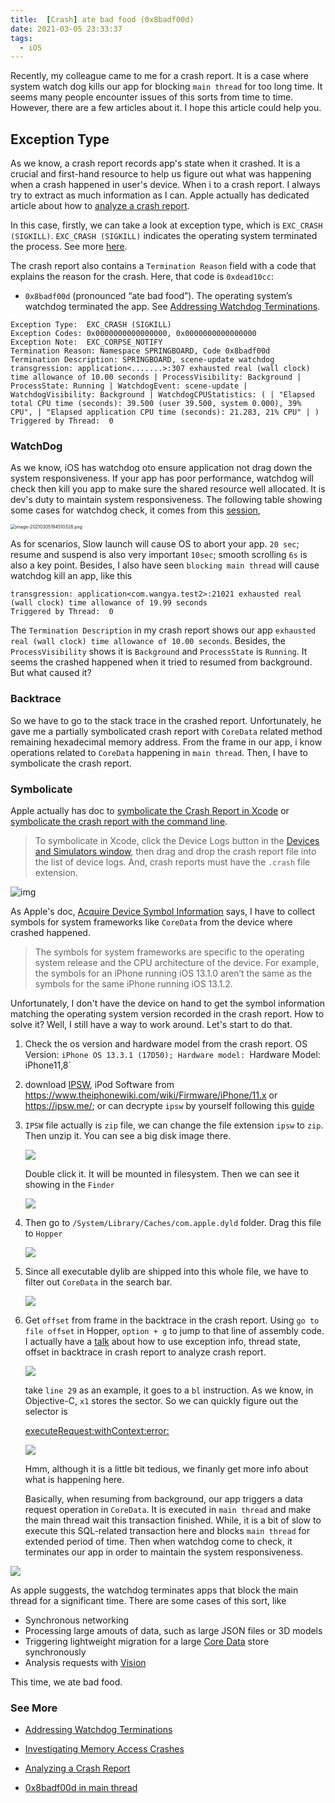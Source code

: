 ```yaml
---
title:  [Crash] ate bad food (0x8badf00d)
date: 2021-03-05 23:33:37
tags:
  - iOS
---
```


Recently, my colleague came to me for a crash report. It is a case where system watch dog kills our app for blocking `main thread` for too long time. It seems many people encounter issues of this sorts from time to time. However, there are a few articles about it. I hope this article could help you. 

## Exception Type 

As we know, a crash report records app's state when it crashed. It is a crucial and first-hand resource to help us figure out what was happening when a crash happened in user's device. When i to a crash report. I always try to extract as much information as I can. Apple actually has dedicated article about how to [analyze a crash report](https://developer.apple.com/documentation/xcode/diagnosing_issues_using_crash_reports_and_device_logs/analyzing_a_crash_report). 

In this case, firstly, we can take a look at exception type, which is `EXC_CRASH (SIGKILL)`. `EXC_CRASH (SIGKILL)` indicates the operating system terminated the process. See more [here](https://developer.apple.com/documentation/xcode/diagnosing_issues_using_crash_reports_and_device_logs/understanding_the_exception_types_in_a_crash_report#3582412). 

The crash report also contains a `Termination Reason` field with a code that explains the reason for the crash. Here, that code is `0xdead10cc`:

- `0x8badf00d` (pronounced “ate bad food”). The operating system’s watchdog terminated the app. See [Addressing Watchdog Terminations](https://developer.apple.com/documentation/xcode/diagnosing_issues_using_crash_reports_and_device_logs/identifying_the_cause_of_common_crashes/addressing_watchdog_terminations).

```
Exception Type:  EXC_CRASH (SIGKILL)
Exception Codes: 0x0000000000000000, 0x0000000000000000
Exception Note:  EXC_CORPSE_NOTIFY
Termination Reason: Namespace SPRINGBOARD, Code 0x8badf00d
Termination Description: SPRINGBOARD, scene-update watchdog transgression: application<.......>:307 exhausted real (wall clock) time allowance of 10.00 seconds | ProcessVisibility: Background | ProcessState: Running | WatchdogEvent: scene-update | WatchdogVisibility: Background | WatchdogCPUStatistics: ( | "Elapsed total CPU time (seconds): 39.500 (user 39.500, system 0.000), 39% CPU", | "Elapsed application CPU time (seconds): 21.283, 21% CPU" | )
Triggered by Thread:  0
```



### WatchDog

As we know, iOS has watchdog oto ensure application not drag down the system responsiveness. If your app has poor performance, watchdog will check then kill you app to make sure the shared resource well allocated.  It is dev's duty to maintain system responsiveness. The following table showing some cases for watchdog check, it comes from this [session](https://developer.apple.com/videos/play/wwdc2011/312/),

<img src="image-20210305194510328.png" alt="image-20210305194510328.png" style="zoom:50%;" />

As for scenarios, Slow launch will cause OS to abort your app. `20 sec`; resume and suspend is also very important `10sec`; smooth scrolling `6s` is also a key point. Besides, I also have seen `blocking main thread`  will cause watchdog kill an app, like this 

```
transgression: application<com.wangya.test2>:21021 exhausted real (wall clock) time allowance of 19.99 seconds 
Triggered by Thread:  0
```



The `Termination Description`  in my crash report shows our app `exhausted real (wall clock) time allowance of 10.00 seconds`.  Besides, the `ProcessVisibility` shows it is `Background` and `ProcessState` is `Running`.  It seems the crashed happened when it tried to resumed from background. But what caused it? 

### Backtrace 

So we have to go to the stack trace in the crashed report. Unfortunately, he gave me a partially symbolicated crash report with `CoreData` related method remaining hexadecimal memory address. From the frame in our app, i know operations related to `CoreData` happening in `main thread`. Then, I have to symbolicate the crash report. 

### Symbolicate 

Apple actually has doc to [symbolicate the Crash Report in Xcode](https://developer.apple.com/documentation/xcode/diagnosing_issues_using_crash_reports_and_device_logs/adding_identifiable_symbol_names_to_a_crash_report#3403794)  or [symbolicate the crash report with the command line](https://developer.apple.com/documentation/xcode/diagnosing_issues_using_crash_reports_and_device_logs/adding_identifiable_symbol_names_to_a_crash_report#3403800). 

> To symbolicate in Xcode, click the Device Logs button in the [Devices and Simulators window](https://help.apple.com/xcode/mac/current/#/dev85c64ec79), then drag and drop the crash report file into the list of device logs. And, crash reports must have the `.crash` file extension. 

![img](https://help.apple.com/xcode/mac/current/en.lproj/Art/dw_view_crash_logs.png)

 As Apple's doc, [Acquire Device Symbol Information](https://developer.apple.com/documentation/xcode/diagnosing_issues_using_crash_reports_and_device_logs/adding_identifiable_symbol_names_to_a_crash_report#3403795) says, I have to collect symbols for system frameworks like `CoreData` from the device where crashed happened.

> The symbols for system frameworks are specific to the operating system release and the CPU architecture of the device. For example, the symbols for an iPhone running iOS 13.1.0 aren’t the same as the symbols for the same iPhone running iOS 13.1.2. 

Unfortunately, I don't have  the device on hand to get the symbol information matching the operating system version recorded in the crash report. How to solve it? Well, I still have a way to work around. Let's start to do that.

1. Check the os version and hardware model from the crash report. OS Version: `iPhone OS 13.3.1 (17D50); Hardware model: `Hardware Model:      iPhone11,8`

2. download [IPSW](https://en.wikipedia.org/wiki/IPSW), iPod Software from  https://www.theiphonewiki.com/wiki/Firmware/iPhone/11.x or https://ipsw.me/; or can decrypte `ipsw` by yourself following this [guide](https://gist.github.com/tzmartin/812027b879f6ff4459af)

3. `IPSW` file actually is `zip` file, we can change the file extension `ipsw` to `zip`. Then unzip it. You can see a big disk image there.

   ![](image-20210305201936593.png)

    Double click it. It will be mounted in filesystem. Then we can see it showing in the `Finder` 

   ![](image-20210305202238201.png)

4. Then go to `/System/Library/Caches/com.apple.dyld` folder. Drag this file to `Hopper`

   ![](image-20210305202347747.png)

5. Since all executable dylib are shipped into this whole file, we have to filter out `CoreData` in the search bar. 

   ![](image-20210305202507076.png)

6. Get `offset` from frame in the backtrace in the crash report.  Using `go to file offset`  in Hopper, `option + g` to jump to that line of assembly code. I actually have a [talk](https://www.youtube.com/watch?v=GPs3oPFSdo0) about how to use exception info, thread state, offset in backtrace in crash report  to analyze crash report. 

   ![](image-20210305204358148.png)

   take `line 29` as an example, it goes to a `bl` instruction. As we know, in Objective-C, `x1` stores the sector. So we can quickly figure out the selector is 

   [executeRequest:withContext:error:](https://developer.apple.com/documentation/coredata/nspersistentstorecoordinator/1468872-executerequest?language=objc)

   ![](image-20210305204545965.png)

   Hmm, although it is a little bit tedious, we finanly get more info about what is happening here. 

   Basically, when resuming from background, our app triggers a data request operation in `CoreData`. It is executed in `main thread` and make the main thread wait this transaction finished. While,  it is a bit of slow to execute this SQL-related transaction here and blocks `main thread` for extended period of time. Then when watchdog come to check, it terminates our app in order to maintain the system responsiveness. 

![](image-20210305210726254.png)

As apple suggests, the watchdog terminates apps that block the main thread for a significant time.  There are some cases of this sort, like 

- Synchronous networking
- Processing large amouts of data, such as large JSON files or 3D models
- Triggering lightweight migration for a large [Core Data](https://developer.apple.com/documentation/coredata) store synchronously
- Analysis requests with [Vision](https://developer.apple.com/documentation/vision)

This time, we ate bad food. 

### See More

- [Addressing Watchdog Terminations](https://developer.apple.com/documentation/xcode/diagnosing_issues_using_crash_reports_and_device_logs/identifying_the_cause_of_common_crashes/addressing_watchdog_terminations)

- [Investigating Memory Access Crashes](https://developer.apple.com/documentation/xcode/diagnosing_issues_using_crash_reports_and_device_logs/identifying_the_cause_of_common_crashes/investigating_memory_access_crashes)

- [Analyzing a Crash Report](https://developer.apple.com/documentation/xcode/diagnosing_issues_using_crash_reports_and_device_logs/analyzing_a_crash_report)
- [0x8badf00d in main thread](https://stackoverflow.com/questions/59827727/ios-frequently-getting-exhausted-real-wall-clock-time-allowance-of-10-00-seco)

